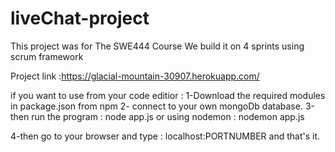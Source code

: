 # liveChat-project
This project was for The SWE444 Course We build it on 4 sprints using scrum framework

Project link :https://glacial-mountain-30907.herokuapp.com/

if you want to use from your code editior : 
1-Download the required modules in package.json from npm
2- connect to your own mongoDb database.
3-then run the program : node app.js 
or using nodemon : nodemon app.js

4-then go to your browser and type : localhost:PORTNUMBER 
and that's it.
